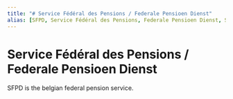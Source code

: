 ```yaml
---
title: "# Service Fédéral des Pensions / Federale Pensioen Dienst"
alias: [SFPD, Service Fédéral des Pensions, Federale Pensioen Dienst, SFP, FPD]
---
```

# Service Fédéral des Pensions / Federale Pensioen Dienst
SFPD is the belgian federal pension service.